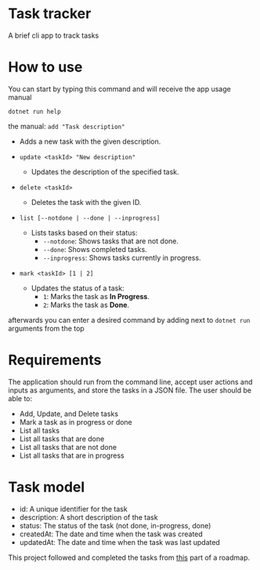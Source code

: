 
# Task tracker

A brief cli app to track tasks  

# How to use
You can start by typing this command and will receive the app usage manual
```console
dotnet run help
```
the manual:
`add "Task description"`  
  - Adds a new task with the given description.

- `update <taskId> "New description"`  
  - Updates the description of the specified task.

- `delete <taskId>`  
  - Deletes the task with the given ID.

- `list [--notdone | --done | --inprogress]`  
  - Lists tasks based on their status:
    - `--notdone`: Shows tasks that are not done.
    - `--done`: Shows completed tasks.
    - `--inprogress`: Shows tasks currently in progress.

- `mark <taskId> [1 | 2]`  
  - Updates the status of a task:
    - `1`: Marks the task as **In Progress**.
    - `2`: Marks the task as **Done**.

afterwards you can enter a desired command by adding next to `dotnet run` arguments from the top 

# Requirements

The application should run from the command line, accept user actions and inputs as arguments, and store the tasks in a JSON file. The user should be able to:

- Add, Update, and Delete tasks
- Mark a task as in progress or done
- List all tasks
- List all tasks that are done
- List all tasks that are not done
- List all tasks that are in progress

# Task model

- id: A unique identifier for the task
- description: A short description of the task
- status: The status of the task (not done, in-progress, done)
- createdAt: The date and time when the task was created
- updatedAt: The date and time when the task was last updated

This project followed and completed the tasks from [this](https://roadmap.sh/projects/task-tracker) part of a roadmap.